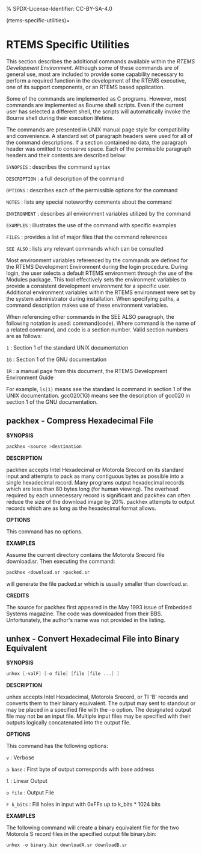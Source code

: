 % SPDX-License-Identifier: CC-BY-SA-4.0

(rtems-specific-utilities)=

# RTEMS Specific Utilities

This section describes the additional commands available within the *RTEMS
Development Environment*. Although some of these commands are of general use,
most are included to provide some capability necessary to perform a required
function in the development of the RTEMS executive, one of its support
components, or an RTEMS based application.

Some of the commands are implemented as C programs. However, most commands are
implemented as Bourne shell scripts. Even if the current user has selected a
different shell, the scripts will automatically invoke the Bourne shell during
their execution lifetime.

The commands are presented in UNIX manual page style for compatibility and
convenience. A standard set of paragraph headers were used for all of the
command descriptions. If a section contained no data, the paragraph header was
omitted to conserve space. Each of the permissible paragraph headers and their
contents are described below:

`SYNOPSIS`
: describes the command syntax

`DESCRIPTION`
: a full description of the command

`OPTIONS`
: describes each of the permissible options for the command

`NOTES`
: lists any special noteworthy comments about the command

`ENVIRONMENT`
: describes all environment variables utilized by the command

`EXAMPLES`
: illustrates the use of the command with specific examples

`FILES`
: provides a list of major files that the command references

`SEE ALSO`
: lists any relevant commands which can be consulted

Most environment variables referenced by the commands are defined for the RTEMS
Development Environment during the login procedure. During login, the user
selects a default RTEMS environment through the use of the Modules package.
This tool effectively sets the environment variables to provide a consistent
development environment for a specific user. Additional environment variables
within the RTEMS environment were set by the system administrator during
installation. When specifying paths, a command description makes use of these
environment variables.

When referencing other commands in the SEE ALSO paragraph, the following
notation is used: command(code). Where command is the name of a related
command, and code is a section number. Valid section numbers are as follows:

`1`
: Section 1 of the standard UNIX documentation

`1G`
: Section 1 of the GNU documentation

`1R`
: a manual page from this document, the RTEMS Development Environment Guide

For example, `ls(1)` means see the standard ls command in section 1 of the
UNIX documentation. gcc020(1G) means see the description of gcc020 in section
1 of the GNU documentation.

## packhex - Compress Hexadecimal File

**SYNOPSIS**

```c
packhex <source >destination
```

**DESCRIPTION**

packhex accepts Intel Hexadecimal or Motorola Srecord on its standard input and
attempts to pack as many contiguous bytes as possible into a single hexadecimal
record. Many programs output hexadecimal records which are less than 80 bytes
long (for human viewing). The overhead required by each unnecessary record is
significant and packhex can often reduce the size of the download image by 20%.
packhex attempts to output records which are as long as the hexadecimal format
allows.

**OPTIONS**

This command has no options.

**EXAMPLES**

Assume the current directory contains the Motorola Srecord file
download.sr. Then executing the command:

```c
packhex <download.sr >packed.sr
```

will generate the file packed.sr which is usually smaller than download.sr.

**CREDITS**

The source for packhex first appeared in the May 1993 issue of Embedded Systems
magazine. The code was downloaded from their BBS. Unfortunately, the author's
name was not provided in the listing.

## unhex - Convert Hexadecimal File into Binary Equivalent

**SYNOPSIS**

```c
unhex [-valF] [-o file] [file [file ...] ]
```

**DESCRIPTION**

unhex accepts Intel Hexadecimal, Motorola Srecord, or TI 'B' records and
converts them to their binary equivalent. The output may sent to standout or
may be placed in a specified file with the -o option. The designated output
file may not be an input file. Multiple input files may be specified with
their outputs logically concatenated into the output file.

**OPTIONS**

This command has the following options:

`v`
: Verbose

`a base`
: First byte of output corresponds with base address

`l`
: Linear Output

`o file`
: Output File

`F k_bits`
: Fill holes in input with 0xFFs up to k_bits * 1024 bits

**EXAMPLES**

The following command will create a binary equivalent file for the two Motorola
S record files in the specified output file binary.bin:

```c
unhex -o binary.bin downloadA.sr downloadB.sr
```
